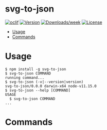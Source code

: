 svg-to-json
===========



[![oclif](https://img.shields.io/badge/cli-oclif-brightgreen.svg)](https://oclif.io)
[![Version](https://img.shields.io/npm/v/svg-to-json.svg)](https://npmjs.org/package/svg-to-json)
[![Downloads/week](https://img.shields.io/npm/dw/svg-to-json.svg)](https://npmjs.org/package/svg-to-json)
[![License](https://img.shields.io/npm/l/svg-to-json.svg)](https://github.com/LukasBacevicius/svg-to-json/blob/master/package.json)

<!-- toc -->
* [Usage](#usage)
* [Commands](#commands)
<!-- tocstop -->
# Usage
<!-- usage -->
```sh-session
$ npm install -g svg-to-json
$ svg-to-json COMMAND
running command...
$ svg-to-json (-v|--version|version)
svg-to-json/0.0.0 darwin-x64 node-v11.15.0
$ svg-to-json --help [COMMAND]
USAGE
  $ svg-to-json COMMAND
...
```
<!-- usagestop -->
# Commands
<!-- commands -->

<!-- commandsstop -->
